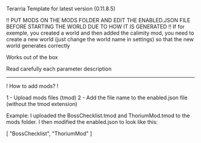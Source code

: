 Terarria Template for latest version (0.11.8.5)

!! PUT MODS ON THE MODS FOLDER AND EDIT THE ENABLED.JSON FILE BEFORE STARTING THE WORLD DUE TO HOW IT IS GENERATED !!
If for exemple, you created a world and then added the calimity mod, you need to create a new world (just change the world name in settings) so that the new world generates correctly

Works out of the box

Read carefully each parameter description

-----

! How to add mods? !

1 - Upload mods files (tmod)
2 - Add the file name to the enabled.json file (without the tmod extension)

Example:
I uploaded the BossChecklist.tmod and ThoriumMod.tmod to the mods folder.
I then modified the enabled.json to look like this:

[
    "BossChecklist",
    "ThoriumMod"
]
